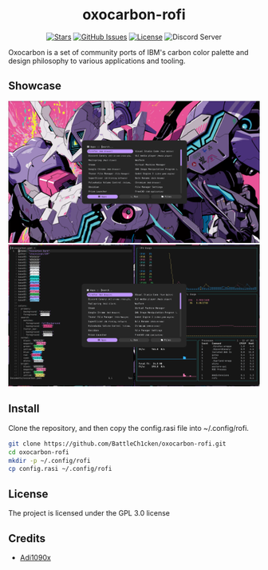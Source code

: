 <div align="center">

# oxocarbon-rofi<app-name>

</div>

<div align="center">

[![Stars](https://img.shields.io/github/stars/nyoom-engineering/oxocarbon?color=%23b66467&style=for-the-badge)](https://github.com/nyoom-engineering/oxocarbon/stargazers)
[![GitHub Issues](https://img.shields.io/github/issues/nyoom-engineering/oxocarbon?color=%238c977d&style=for-the-badge)](https://github.com/nyoom-engineering/oxocarbon/issues)
[![License](https://img.shields.io/github/license/BattleCh1cken/oxocarbon-rofi?color=%238da3b9&style=for-the-badge)](https://www.gnu.org/licenses/gpl-3.0.en.html)
![Discord Server](https://img.shields.io/discord/1050624267592663050?color=738adb&label=Discord&Color=white&style=for-the-badge)

</div>

Oxocarbon is a set of community ports of IBM's carbon color palette and design philosophy to various applications and tooling.

## Showcase

![rofi](assets/rofi.png)
![rofi-with-terminals](assets/rofi-with-terminals.png)

## Install

Clone the repository, and then copy the config.rasi file into ~/.config/rofi.

```sh
git clone https://github.com/BattleCh1cken/oxocarbon-rofi.git
cd oxocarbon-rofi
mkdir -p ~/.config/rofi
cp config.rasi ~/.config/rofi
```

## License

The project is licensed under the GPL 3.0 license

## Credits

- [Adi1090x](https://github.com/adi1090x/rofi)
